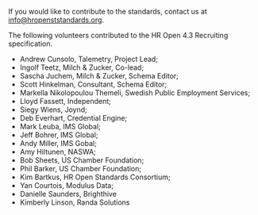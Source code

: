 If you would like to contribute to the standards, contact us at info@hropenststandards.org.

The following volunteers contributed to the HR Open 4.3 Recruiting specification. 
  
* Andrew Cunsolo, Talemetry, Project Lead;  
* Ingolf Teetz, Milch & Zucker, Co-lead;
* Sascha Juchem, Milch & Zucker, Schema Editor;  
* Scott Hinkelman, Consultant, Schema Editor;
* Markella Nikolopoulou Themeli, Swedish Public Employment Services;  
* Lloyd Fassett, Independent;
* Siegy Wiens, Joynd;  
* Deb Everhart, Credential Engine;
* Mark Leuba, IMS Global;
* Jeff Bohrer, IMS Global;
* Andy Miller, IMS Gobal;
* Amy Hiltunen, NASWA;
* Bob Sheets, US Chamber Foundation; 
* Phil Barker, US Chamber Foundation;
* Kim Bartkus, HR Open Standards Consortium;
* Yan Courtois, Modulus Data;
* Danielle Saunders, Brighthive
* Kimberly Linson, Randa Solutions
